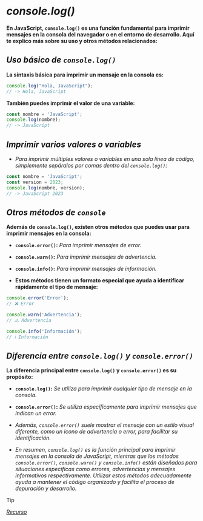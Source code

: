 <!-- Autor: Daniel Benjamin Perez Morales -->
<!-- GitHub: https://github.com/D4nitrix13 -->
<!-- GitLab: https://gitlab.com/D4nitrix13 -->
<!-- Correo electrónico: danielperezdev@proton.me -->

# ***console.log()***

**En JavaScript, `console.log()` es una función fundamental para imprimir mensajes en la consola del navegador o en el entorno de desarrollo. Aquí te explico más sobre su uso y otros métodos relacionados:**

## ***Uso básico de `console.log()`***

**La sintaxis básica para imprimir un mensaje en la consola es:**

```javascript
console.log("Hola, JavaScript");
// -> Hola, JavaScript
```

**También puedes imprimir el valor de una variable:**

```javascript
const nombre = 'JavaScript';
console.log(nombre);
// -> JavaScript
```

## ***Imprimir varios valores o variables***

- *Para imprimir múltiples valores o variables en una sola línea de código, simplemente sepáralos por comas dentro del `console.log()`:*

```javascript
const nombre = 'JavaScript';
const version = 2023;
console.log(nombre, version);
// -> JavaScript 2023
```

## ***Otros métodos de `console`***

**Además de `console.log()`, existen otros métodos que puedes usar para imprimir mensajes en la consola:**

- **`console.error()`:** *Para imprimir mensajes de error.*
- **`console.warn()`:** *Para imprimir mensajes de advertencia.*
- **`console.info()`:** *Para imprimir mensajes de información.*

- **Estos métodos tienen un formato especial que ayuda a identificar rápidamente el tipo de mensaje:**

```javascript
console.error('Error');
// ❌ Error

console.warn('Advertencia');
// ⚠️ Advertencia

console.info('Información');
// ℹ️ Información
```

## ***Diferencia entre `console.log()` y `console.error()`***

**La diferencia principal entre `console.log()` y `console.error()` es su propósito:**

- **`console.log()`:** *Se utiliza para imprimir cualquier tipo de mensaje en la consola.*
- **`console.error()`:** *Se utiliza específicamente para imprimir mensajes que indican un error.*

- *Además, `console.error()` suele mostrar el mensaje con un estilo visual diferente, como un icono de advertencia o error, para facilitar su identificación.*

- *En resumen, `console.log()` es la función principal para imprimir mensajes en la consola de JavaScript, mientras que los métodos `console.error()`, `console.warn()` y `console.info()` están diseñados para situaciones específicas como errores, advertencias y mensajes informativos respectivamente. Utilizar estos métodos adecuadamente ayuda a mantener el código organizado y facilita el proceso de depuración y desarrollo.*

> [!TIP]
> *[Recurso](https://www.aprendejavascript.dev/clase/introduccion/console-log "https://www.aprendejavascript.dev/clase/introduccion/console-log")*
